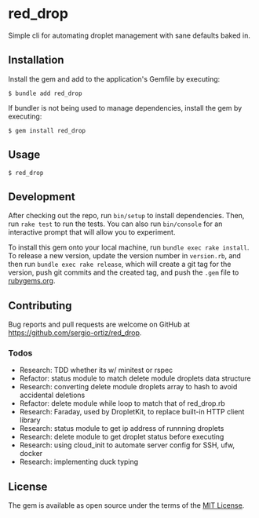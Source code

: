 # red_drop

Simple cli for automating droplet management with sane defaults baked in.

## Installation

Install the gem and add to the application's Gemfile by executing:

    $ bundle add red_drop

If bundler is not being used to manage dependencies, install the gem by executing:

    $ gem install red_drop

## Usage

    $ red_drop

## Development

After checking out the repo, run `bin/setup` to install dependencies. Then, run `rake test` to run the tests. You can also run `bin/console` for an interactive prompt that will allow you to experiment.

To install this gem onto your local machine, run `bundle exec rake install`. To release a new version, update the version number in `version.rb`, and then run `bundle exec rake release`, which will create a git tag for the version, push git commits and the created tag, and push the `.gem` file to [rubygems.org](https://rubygems.org).

## Contributing

Bug reports and pull requests are welcome on GitHub at https://github.com/sergio-ortiz/red_drop.

### Todos

-   Research: TDD whether its w/ minitest or rspec
-   Refactor: status module to match delete module droplets data structure
-   Research: converting delete module droplets array to hash to avoid accidental deletions
-   Refactor: delete module while loop to match that of red_drop.rb
-   Research: Faraday, used by DropletKit, to replace built-in HTTP client library
-   Research: status module to get ip address of runnning droplets
-   Research: delete module to get droplet status before executing
-   Research: using cloud_init to automate server config for SSH, ufw, docker
-   Research: implementing duck typing

## License

The gem is available as open source under the terms of the [MIT License](https://opensource.org/licenses/MIT).
